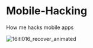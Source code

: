 # Mobile-Hacking
How me hacks mobile apps

![16itl016_recover_animated](https://github.com/altamish1994/Mobile-Hacking/assets/13089655/f59815f1-55f7-4fcd-8cfe-89c7b8fac331)
